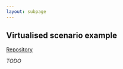 ```yaml
---
layout: subpage
---
```


## Virtualised scenario example

[Repository](https://github.com/bughuntrio/example_scenarios/virtualised/)

*TODO*
